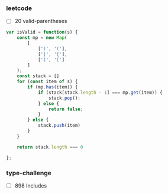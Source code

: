 ### leetcode
- [ ] 20 valid-parentheses
```javascript
var isValid = function(s) {
    const mp = new Map(
        [
            [')', '('],
            ['}', '{'],
            [']', '[']
        ]
    );
    const stack = []
    for (const item of s) {
        if (mp.has(item)) {
            if (stack[stack.length - 1] === mp.get(item)) {
                stack.pop();
            } else {
                return false;
            }
        } else {
            stack.push(item)
        }
    }

    return stack.length === 0

};
```

### type-challenge

- [ ] 898 Includes